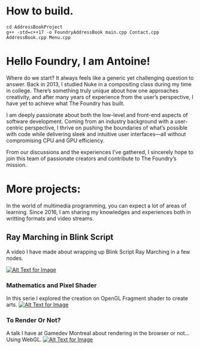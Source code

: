 # How to build.

    cd AddressBookProject 
    g++ -std=c++17 -o FoundryAddressBook main.cpp Contact.cpp AddressBook.cpp Menu.cpp
   
   

# Hello Foundry, I am Antoine!

Where do we start? It always feels like a generic yet challenging question to answer. Back in 2013, I studied Nuke in a compositing class during my time in college. There’s something truly unique about how one approaches creativity, and after many years of experience from the user’s perspective, I have yet to achieve what The Foundry has built.

I am deeply passionate about both the low-level and front-end aspects of software development. Coming from an industry background with a user-centric perspective, I thrive on pushing the boundaries of what’s possible with code while delivering sleek and intuitive user interfaces—all without compromising CPU and GPU efficiency.

From our discussions and the experiences I’ve gathered, I sincerely hope to join this team of passionate creators and contribute to The Foundry’s mission.



# More projects:

In the world of multimedia programming, you can expect a lot of areas of learning. Since 2016, I am sharing my knowledges and experiences both in writting formats and video streams.
## Ray Marching in Blink Script
A video I have made about wrapping up Blink Script Ray Marching in a few nodes.

[](https://github.com/antoinefortin/thefoundry2024#nuke-blinkscript-ray-marching-from-scratch)
[![Alt Text for Image](https://i.imgur.com/HqVbyMD.png)](https://www.youtube.com/watch?v=Ouj0C2LVH0I&t=9s&ab_channel=antoinedevldn)

### Mathematics and Pixel Shader 
In this serie I explored the creation on OpenGL Fragment shader to create arts.
[![Alt Text for Image](https://i.imgur.com/v5g9u2A.png)](https://www.youtube.com/watch?v=Abq2jm0d7ZQ&t=234s&ab_channel=antoinedevldn)

###  To Render Or Not? 
A talk I have at Gamedev Montreal about rendering in the browser or not... Using WebGL.
[![Alt Text for Image](https://opentechschool-brussels.github.io/intro-to-webGL-and-shaders/assets/log1_graphicPipeline.jpg)](https://www.youtube.com/watch?v=zCcRfizD_0I&t=80s&ab_channel=antoinedevldn)
